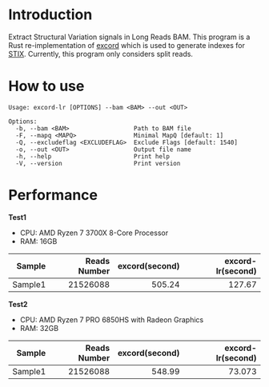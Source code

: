 # Introduction

Extract Structural Variation signals in Long Reads BAM. This program is a Rust re-implementation of [excord](https://github.com/brentp/excord) which is used to generate indexes for [STIX](https://github.com/ryanlayer/stix). Currently, this program only considers split reads.

# How to use

```
Usage: excord-lr [OPTIONS] --bam <BAM> --out <OUT>

Options:
  -b, --bam <BAM>                  Path to BAM file
  -F, --mapq <MAPQ>                Minimal MapQ [default: 1]
  -Q, --excludeflag <EXCLUDEFLAG>  Exclude Flags [default: 1540]
  -o, --out <OUT>                  Output file name
  -h, --help                       Print help
  -V, --version                    Print version
```


# Performance

**Test1**

* CPU: AMD Ryzen 7 3700X 8-Core Processor
* RAM: 16GB

|Sample|Reads Number|excord(second)|excord-lr(second)|
| --: | --: | --: | --: |
| Sample1 |21526088 |505.24 |127.67|


**Test2**

* CPU: AMD Ryzen 7 PRO 6850HS with Radeon Graphics
* RAM: 32GB

|Sample|Reads Number|excord(second)|excord-lr(second)|
| --: | --: | --: | --: |
| Sample1 |21526088 |548.99 |73.073|